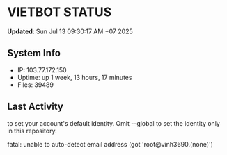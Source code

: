 # VIETBOT STATUS
**Updated**: Sun Jul 13 09:30:17 AM +07 2025

## System Info
- IP: 103.77.172.150
- Uptime: up 1 week, 13 hours, 17 minutes
- Files: 39489

## Last Activity

to set your account's default identity.
Omit --global to set the identity only in this repository.

fatal: unable to auto-detect email address (got 'root@vinh3690.(none)')
